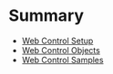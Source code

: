 # Summary

* [Web Control Setup](webcontrolsetup.md)
* [Web Control Objects](webcontrolobjects.md)
* [Web Control Samples](samples.md)
